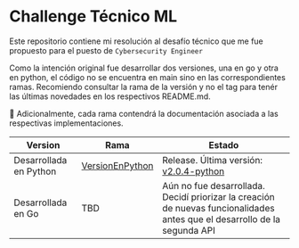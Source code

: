 # Challenge Técnico ML

Este repositorio contiene mi resolución al desafío técnico que me fue propuesto para el puesto de `Cybersecurity Engineer`

Como la intención original fue desarrollar dos versiones, una en go y otra en python, el código no se encuentra en main sino en las correspondientes ramas. Recomiendo consultar la rama de la versión y no el tag para tenér las últimas novedades en los respectivos README.md.

:blue_book: Adicionalmente, cada rama contendrá la documentación asociada a las respectivas implementaciones.

|Version|Rama|Estado|
|-|-|-|
|Desarrollada en Python|[VersionEnPython](https://github.com/Agufi28/Challenge-Tecnico-ML/tree/VersionEnPython)|Release. Última versión: [v2.0.4-python](https://github.com/Agufi28/Challenge-Tecnico-ML/tree/v2.0.4-python)|
|Desarrollada en Go|TBD|Aún no fue desarrollada. Decidí priorizar la creación de nuevas funcionalidades antes que el desarrollo de la segunda API|